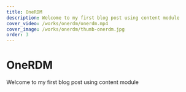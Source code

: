 ```yaml
---
title: OneRDM
description: Welcome to my first blog post using content module
cover_video: /works/onerdm/onerdm.mp4
cover_image: /works/onerdm/thumb-onerdm.jpg
order: 3
---
```


# OneRDM

Welcome to my first blog post using content module